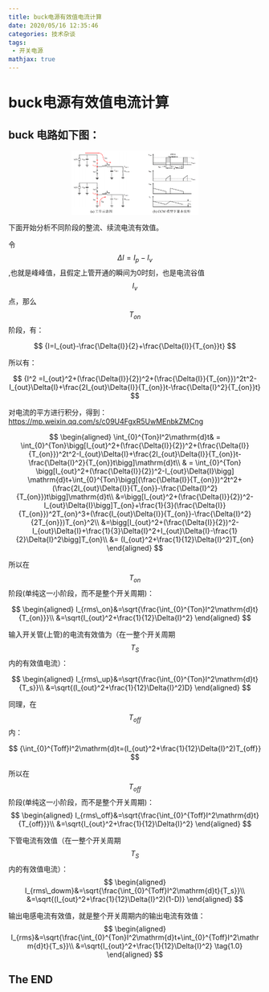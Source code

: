 ```yaml
---
title: buck电源有效值电流计算
date: 2020/05/16 12:35:46
categories: 技术杂谈
tags:
 - 开关电源
mathjax: true
---
```

# buck电源有效值电流计算

## buck 电路如下图：

<div  align="center">
<img src="./buck电源有效值电流计算/figure1_buck_current.png" width = "50%" height = "50%" alt="buck电路拓扑" align=center />
</div>

下面开始分析不同阶段的整流、续流电流有效值。
<!-- more -->

令$$\Delta I = I_p-I_v$$,也就是峰峰值，且假定上管开通的瞬间为0时刻，也是电流谷值$$I_v$$点，那么$$T_{on}$$阶段，有：

$$
{I=I_{out}-\frac{\Delta{I}}{2}+\frac{\Delta{I}}{T_{on}}t}
$$

所以有：

$$
{I^2 =I_{out}^2+(\frac{\Delta{I}}{2})^2+(\frac{\Delta{I}}{T_{on}})^2t^2-I_{out}\Delta{I}+\frac{2I_{out}\Delta{I}}{T_{on}}t-\frac{\Delta{I}^2}{T_{on}}t}
$$


对电流的平方进行积分，得到：https://mp.weixin.qq.com/s/c09U4FgxR5UwMEnbkZMCng

$$
\begin{aligned}
\int_{0}^{Ton}I^2\mathrm{d}t& = \int_{0}^{Ton}\bigg[I_{out}^2+(\frac{\Delta{I}}{2})^2+(\frac{\Delta{I}}{T_{on}})^2t^2-I_{out}\Delta{I}+\frac{2I_{out}\Delta{I}}{T_{on}}t-\frac{\Delta{I}^2}{T_{on}}t\bigg]\mathrm{d}t\\
& = \int_{0}^{Ton} \bigg[I_{out}^2+(\frac{\Delta{I}}{2})^2-I_{out}\Delta{I}\bigg] \mathrm{d}t+\int_{0}^{Ton}\bigg[(\frac{\Delta{I}}{T_{on}})^2t^2+(\frac{2I_{out}\Delta{I}}{T_{on}}-\frac{\Delta{I}^2}{T_{on}})t\bigg]\mathrm{d}t\\
&=\bigg[I_{out}^2+(\frac{\Delta{I}}{2})^2-I_{out}\Delta{I}\bigg]T_{on}+\frac{1}{3}(\frac{\Delta{I}}{T_{on}})^2T_{on}^3+(\frac{I_{out}\Delta{I}}{T_{on}}-\frac{\Delta{I}^2}{2T_{on}})T_{on}^2\\
&=\bigg[I_{out}^2+(\frac{\Delta{I}}{2})^2-I_{out}\Delta{I}+\frac{1}{3}\Delta{I}^2+I_{out}\Delta{I}-\frac{1}{2}\Delta{I}^2\bigg]T_{on}\\
&= (I_{out}^2+\frac{1}{12}\Delta{I}^2)T_{on}
\end{aligned}
$$

所以在$$T_{on}$$阶段(单纯这一小阶段，而不是整个开关周期)：

$$
\begin{aligned}
I_{rms\_on}&=\sqrt{\frac{\int_{0}^{Ton}I^2\mathrm{d}t}{T_{on}}}\\
&=\sqrt{I_{out}^2+\frac{1}{12}\Delta{I}^2}
\end{aligned}
$$

输入开关管(上管)的电流有效值为（在一整个开关周期$$T_S$$内的有效值电流）：

$$
\begin{aligned}
I_{rms\_up}&=\sqrt{\frac{\int_{0}^{Ton}I^2\mathrm{d}t}{T_s}}\\
&=\sqrt{(I_{out}^2+\frac{1}{12}\Delta{I}^2)D}
\end{aligned}
$$

同理，在$$T_{off}$$内：

$$
{\int_{0}^{Toff}I^2\mathrm{d}t=(I_{out}^2+\frac{1}{12}\Delta{I}^2)T_{off}}
$$

所以在$$T_{off}$$阶段(单纯这一小阶段，而不是整个开关周期)：
$$
\begin{aligned}
I_{rms\_off}&=\sqrt{\frac{\int_{0}^{Toff}I^2\mathrm{d}t}{T_{off}}}\\
&=\sqrt{I_{out}^2+\frac{1}{12}\Delta{I}^2}
\end{aligned}
$$

下管电流有效值（在一整个开关周期$$T_{S}$$内的有效值电流）：
$$
\begin{aligned}
I_{rms\_dowm}&=\sqrt{\frac{\int_{0}^{Toff}I^2\mathrm{d}t}{T_s}}\\
&=\sqrt{(I_{out}^2+\frac{1}{12}\Delta{I}^2)(1-D)}
\end{aligned}
$$

输出电感电流有效值，就是整个开关周期内的输出电流有效值：
$$
\begin{aligned}
I_{rms}&=\sqrt{\frac{\int_{0}^{Ton}I^2\mathrm{d}t+\int_{0}^{Toff}I^2\mathrm{d}t}{T_s}}\\
&=\sqrt{I_{out}^2+\frac{1}{12}\Delta{I}^2} \tag{1.0}
\end{aligned}
$$

## The END
